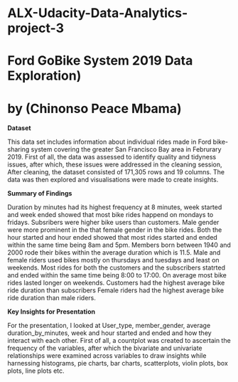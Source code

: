 # ALX-Udacity-Data-Analytics-project-3
# Ford GoBike System 2019 Data Exploration)
# by (Chinonso Peace Mbama)

**Dataset**

This data set includes information about individual rides made in Ford bike-sharing system covering the greater San Francisco Bay area in Februrary 2019. First of all, the data was assessed to identify quality and tidyness issues, after which, these issues were addressed in the cleaning session, After cleaning, the dataset consisted of 171,305 rows and 19 columns. The data was then explored and visualisations were made to create insights.

**Summary of Findings**

Duration by minutes had its highest frequency at 8 minutes, week started and week ended showed that most bike rides happend on mondays to fridays. Subsribers were higher bike users than customers. Male gender were more prominent in the that female gender in the bike rides. Both the hour started and hour ended showed that most rides started and ended within the same time being 8am and 5pm. Members born between 1940 and 2000 rode their bikes within the average duration which is 11.5. Male and female riders used bikes mostly on thursdays and tuesdays and least on weekends. Most rides for both the customers and the subscribers statrted and ended within the same time being 8:00 to 17:00. On average most bike rides lasted longer on weekends. Customers had the highest average bike ride duration than subscribers Female riders had the highest average bike ride duration than male riders.

**Key Insights for Presentation**

For the presentation, I looked at User_type, member_gender, average duration_by_minutes, week and hour started and ended and how they interact with each other. First of all, a countplot was created to ascertain the frequency of the variables, after which the bivariate and univariate relationships were examined across variables to draw insights while harnessing histograms, pie charts, bar charts, scatterplots, violin plots, box plots, line plots etc.
